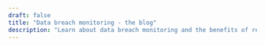 ```yaml
---
draft: false
title: "Data breach monitoring - the blog"
description: "Learn about data breach monitoring and the benefits of receiving real time alerts when your data is leaked."
---
```

